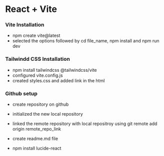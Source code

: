 # React + Vite
### Vite Installation
- npm create vite@latest
- selected the options followed by cd file_name, npm install and npm run dev

### Tailwindd CSS Installation
- npm install tailwindcss @tailwindcss/vite
- configured vite.config.js
- created styles.css and added link in the html

### Github setup
- create repository on github
- initialized the new local repository
- linked the remote repository with local repositroy using git remote add origin remote_repo_link
- create readme.md file


- npm install lucide-react

